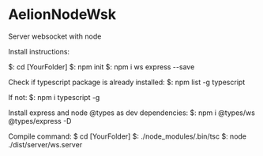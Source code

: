 # AelionNodeWsk
Server websocket with node

Install instructions:

$: cd [YourFolder]
$: npm init
$: npm i ws express --save

Check if typescript package is already installed:
$: npm list -g typescript

If not:
$: npm i typescript -g

Install express and node @types as dev dependencies:
$: npm i @types/ws @types/express -D

Compile command:
$ cd [YourFolder]
$: ./node_modules/.bin/tsc
$: node ./dist/server/ws.server



